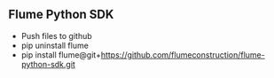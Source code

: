 ## Flume Python SDK

- Push files to github
- pip uninstall flume
- pip install flume@git+https://github.com/flumeconstruction/flume-python-sdk.git
